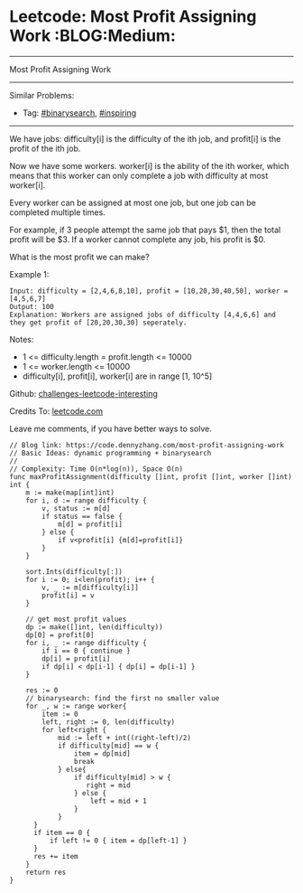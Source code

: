 # Leetcode: Most Profit Assigning Work     :BLOG:Medium:


---

Most Profit Assigning Work  

---

Similar Problems:  
-   Tag: [#binarysearch](https://code.dennyzhang.com/tag/binarysearch), [#inspiring](https://code.dennyzhang.com/tag/inspiring)

---

We have jobs: difficulty[i] is the difficulty of the ith job, and profit[i] is the profit of the ith job.  

Now we have some workers. worker[i] is the ability of the ith worker, which means that this worker can only complete a job with difficulty at most worker[i].  

Every worker can be assigned at most one job, but one job can be completed multiple times.  

For example, if 3 people attempt the same job that pays $1, then the total profit will be $3.  If a worker cannot complete any job, his profit is $0.  

What is the most profit we can make?  

Example 1:  

    Input: difficulty = [2,4,6,8,10], profit = [10,20,30,40,50], worker = [4,5,6,7]
    Output: 100
    Explanation: Workers are assigned jobs of difficulty [4,4,6,6] and they get profit of [20,20,30,30] seperately.

Notes:  

-   1 <= difficulty.length = profit.length <= 10000
-   1 <= worker.length <= 10000
-   difficulty[i], profit[i], worker[i]  are in range [1, 10^5]

Github: [challenges-leetcode-interesting](https://github.com/DennyZhang/challenges-leetcode-interesting/tree/master/most-profit-assigning-work)  

Credits To: [leetcode.com](https://leetcode.com/problems/most-profit-assigning-work/description/)  

Leave me comments, if you have better ways to solve.  

    // Blog link: https://code.dennyzhang.com/most-profit-assigning-work
    // Basic Ideas: dynamic programming + binarysearch
    //
    // Complexity: Time O(n*log(n)), Space O(n)
    func maxProfitAssignment(difficulty []int, profit []int, worker []int) int {
        m := make(map[int]int)
        for i, d := range difficulty {
            v, status := m[d]
            if status == false {
                m[d] = profit[i]
            } else {
                if v<profit[i] {m[d]=profit[i]}
            }
        }
    
        sort.Ints(difficulty[:])
        for i := 0; i<len(profit); i++ {
            v, _ := m[difficulty[i]]
            profit[i] = v
        }
    
        // get most profit values
        dp := make([]int, len(difficulty))
        dp[0] = profit[0]
        for i, _ := range difficulty {
            if i == 0 { continue }
            dp[i] = profit[i]
            if dp[i] < dp[i-1] { dp[i] = dp[i-1] }
        }
    
        res := 0
        // binarysearch: find the first no smaller value
        for _, w := range worker{
            item := 0
            left, right := 0, len(difficulty)
            for left<right {
                mid := left + int((right-left)/2)
                if difficulty[mid] == w {
                    item = dp[mid]
                    break
                } else{
                    if difficulty[mid] > w {
                       right = mid
                    } else {
                        left = mid + 1
                    }
                }
          }
          if item == 0 {
              if left != 0 { item = dp[left-1] }
          }
          res += item
        }
        return res
    }